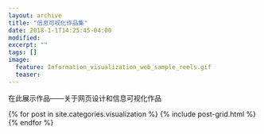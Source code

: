 ```yaml
---
layout: archive
title: "信息可视化作品集"
date: 2018-1-1T14:25:45-04:00
modified:
excerpt: ""
tags: []
image: 
  feature: Information_visualization_web_sample_reels.gif
  teaser:
---
```


在此展示作品——关于网页设计和信息可视化作品


<div class="tiles">
{% for post in site.categories.visualization %}
  {% include post-grid.html %}
{% endfor %}
